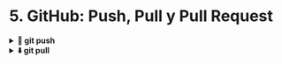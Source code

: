 # 5. GitHub: Push, Pull y Pull Request

<details>
  <summary><strong>🔁 git push</strong></summary>

  **Función**: Envía los cambios desde tu repositorio local al repositorio remoto (por ejemplo, GitHub).

  **Usos comunes**:
  - `git push`: hace un envío básico.
  - `git push -u origin <rama>`: establece la rama remota como predeterminada para futuros `push`.
  - `git push -f`: fuerza el envío (⚠️ puede sobrescribir cambios de otros).
  - `git push -d origin <rama>`: elimina una rama en el repositorio remoto.
</details>
<details>
  <summary><strong>⬇️ git pull</strong></summary>

  **Función**: Descarga y fusiona los cambios desde el repositorio remoto al repositorio local.

  **Usos comunes**:
  - `git pull`: trae y fusiona la rama remota vinculada.
  - `git pull origin <rama>`: trae cambios de una rama específica del remoto.
  - `git pull --all`: trae cambios de todas las ramas remotas.

  💥 **Advertencia**: si tu versión local tiene cambios distintos, pueden generarse conflictos que tendrás que resolver manualmente.
</details>